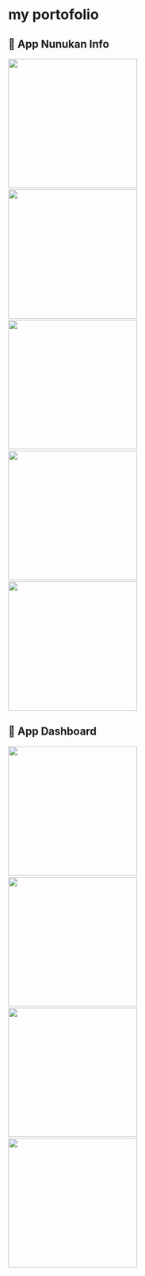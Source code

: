 # my portofolio


## :camera_flash: App Nunukan Info
<!-- You can add more screenshots here if you like -->
<img src="/screenshoot/nunukan-info/photo_2022-04-05 09.08.27.jpeg" width="260">&emsp;
<img src="/screenshoot/nunukan-info/photo_2022-04-05%2009.09.23.jpeg" width="260">&emsp;
<img src="/screenshoot/nunukan-info/photo_2022-04-05%2009.09.10.jpeg" width="260">&emsp;
<img src="/screenshoot/nunukan-info/photo_2022-04-05%2009.09.00.jpeg" width="260">&emsp;
<img src="/screenshoot/nunukan-info/photo_2022-04-05%2009.39.36.jpeg" width="260">



## :camera_flash: App Dashboard
<img src="/screenshoot/app-dashboard/photo_2022-04-05 13.01.33.jpeg" width="260">&emsp;
<img src="/screenshoot/app-dashboard/photo_2022-04-05 13.01.43.jpeg" width="260">&emsp;
<img src="/screenshoot/app-dashboard/photo_2022-04-05 13.01.52.jpeg" width="260">&emsp;
<img src="/screenshoot/app-dashboard/photo_2022-04-05 13.01.58.jpeg" width="260">